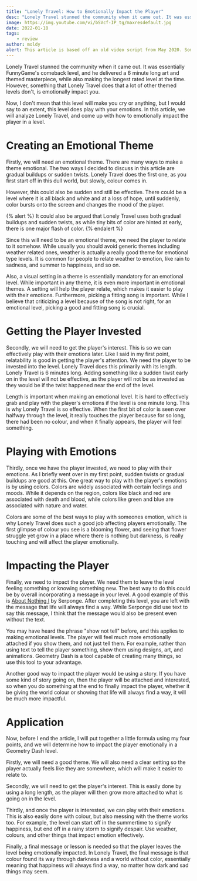 ```yaml
---
title: "Lonely Travel: How to Emotionally Impact the Player"
desc: "Lonely Travel stunned the community when it came out. It was essentially FunnyGame's comeback level."
image: https://img.youtube.com/vi/bSVcf-IP_tg/maxresdefault.jpg
date: 2022-01-18
tags:
    - review
author: moldy
alert: This article is based off an old video script from May 2020. Some opinions may no longer reflect the views of the author.
---
```


Lonely Travel stunned the community when it came out. It was essentially FunnyGame's comeback level, and he delivered a 6 minute long art and themed masterpiece, while also making the longest rated level at the time. However, something that Lonely Travel does that a lot of other themed levels don't, is emotionally impact you.

Now, I don't mean that this level will make you cry or anything, but I would say to an extent, this level does play with your emotions. In this article, we will analyze Lonely Travel, and come up with how to emotionally impact the player in a level.

# Creating an Emotional Theme

Firstly, we will need an emotional theme. There are many ways to make a theme emotional. The two ways I decided to discuss in this article are gradual buildups or sudden twists. Lonely Travel does the first one, as you first start off in this dull world, but slowly, colour comes in.

However, this could also be sudden and still be effective. There could be a level where it is all black and white and at a loss of hope, until suddenly, color bursts onto the screen and changes the mood of the player.

{% alert %}
It could also be argued that Lonely Travel uses both gradual buildups and sudden twists, as while tiny bits of color are hinted at early, there is one major flash of color.
{% endalert %}

Since this will need to be an emotional theme, we need the player to relate to it somehow. While usually you should avoid generic themes including weather related ones, weather is actually a really good theme for emotional type levels. It is common for people to relate weather to emotion, like rain to sadness, and summer to happiness, and so on.

Also, a visual setting in a theme is essentially mandatory for an emotional level. While important in any theme, it is even more important in emotional themes. A setting will help the player relate, which makes it easier to play with their emotions. Furthermore, picking a fitting song is important. While I believe that criticizing a level because of the song is not right, for an emotional level, picking a good and fitting song is crucial.

# Getting the Player Invested

Secondly, we will need to get the player's interest. This is so we can effectively play with their emotions later. Like I said in my first point, relatability is good in getting the player's attention. We need the player to be invested into the level. Lonely Travel does this primarily with its length. Lonely Travel is 6 minutes long. Adding something like a sudden tiwst early on in the level will not be effective, as the player will not be as invested as they would be if the twist happened near the end of the level.

Length is important when making an emotional level. It is hard to effectively grab and play with the player's emotions if the level is one minute long. This is why Lonely Travel is so effective. When the first bit of color is seen over halfway through the level, it really touches the player because for so long, there had been no colour, and when it finally appears, the player will feel something.

# Playing with Emotions

Thirdly, once we have the player invested, we need to play with their emotions. As I briefly went over in my first point, sudden twists or gradual buildups are good at this. One great way to play with the player's emotions is by using colors. Colors are widely associated with certain feelings and moods. While it depends on the region, colors like black and red are associated with death and blood, while colors like green and blue are associated with nature and water. 

Colors are some of the best ways to play with someones emotion, which is why Lonely Travel does such a good job affecting players emotionally. The first glimpse of colour you see is a blooming flower, and seeing that flower struggle yet grow in a place where there is nothing but darkness, is really touching and will affect the player emotionally.

# Impacting the Player

Finally, we need to impact the player. We need them to leave the level feeling something or knowing something new. The best way to do this could be by overall incorporating a message in your level. A good example of this is [About Nothing I](https://youtu.be/6OCr4cTWf1s) by Serponge. After completing this level, you are left with the message that life will always find a way. While Serponge did use text to say this message, I think that the message would also be present even without the text.

You may have heard the phrase "show not tell" before, and this applies to making emotional levels. The player will feel much more emotionally attached if you show them, and not just tell them. For example, rather than using text to tell the player something, show them using designs, art, and animations. Geometry Dash is a tool capable of creating many things, so use this tool to your advantage.

Another good way to impact the player would be using a story. If you have some kind of story going on, then the player will be attached and interested, so when you do something at the end to finally impact the player, whether it be giving the world colour or showing that life will always find a way, it will be much more impactful.

# Application

Now, before I end the article, I will put together a little formula using my four points, and we will determine how to impact the player emotionally in a Geometry Dash level.

Firstly, we will need a good theme. We will also need a clear setting so the player actually feels like they are somewhere, which will make it easier to relate to.

Secondly, we will need to get the player's interest. This is easily done by using a long length, as the player will then grow more attached to what is going on in the level.

Thirdly, and once the player is interested, we can play with their emotions. This is also easily done with colour, but also messing with the theme works too. For example, the level can start off in the summertime to signify happiness, but end off in a rainy storm to signify despair. Use weather, colours, and other things that impact emotion effectively. 

Finally, a final message or lesson is needed so that the player leaves the level being emotionally impacted. In Lonely Travel, the final message is that colour found its way through darkness and a world without color, essentially meaning that happiness will always find a way, no matter how dark and sad things may seem.